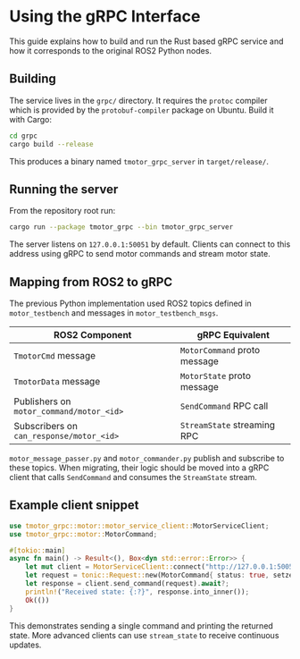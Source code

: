 # Using the gRPC Interface

This guide explains how to build and run the Rust based gRPC service and how it corresponds to the original ROS2 Python nodes.

## Building

The service lives in the `grpc/` directory. It requires the `protoc`
compiler which is provided by the `protobuf-compiler` package on
Ubuntu. Build it with Cargo:

```bash
cd grpc
cargo build --release
```

This produces a binary named `tmotor_grpc_server` in `target/release/`.

## Running the server

From the repository root run:

```bash
cargo run --package tmotor_grpc --bin tmotor_grpc_server
```

The server listens on `127.0.0.1:50051` by default. Clients can connect to this address using gRPC to send motor commands and stream motor state.

## Mapping from ROS2 to gRPC

The previous Python implementation used ROS2 topics defined in `motor_testbench` and messages in `motor_testbench_msgs`.

| ROS2 Component | gRPC Equivalent |
| -------------- | --------------- |
| `TmotorCmd` message | `MotorCommand` proto message |
| `TmotorData` message | `MotorState` proto message |
| Publishers on `motor_command/motor_<id>` | `SendCommand` RPC call |
| Subscribers on `can_response/motor_<id>` | `StreamState` streaming RPC |

`motor_message_passer.py` and `motor_commander.py` publish and subscribe to these topics. When migrating, their logic should be moved into a gRPC client that calls `SendCommand` and consumes the `StreamState` stream.

## Example client snippet

```rust
use tmotor_grpc::motor::motor_service_client::MotorServiceClient;
use tmotor_grpc::motor::MotorCommand;

#[tokio::main]
async fn main() -> Result<(), Box<dyn std::error::Error>> {
    let mut client = MotorServiceClient::connect("http://127.0.0.1:50051").await?;
    let request = tonic::Request::new(MotorCommand{ status: true, setzero: false, position: 0.0, velocity: 0.0, torque: 0.0, kp: 0.0, kd: 0.0});
    let response = client.send_command(request).await?;
    println!("Received state: {:?}", response.into_inner());
    Ok(())
}
```

This demonstrates sending a single command and printing the returned state. More advanced clients can use `stream_state` to receive continuous updates.
